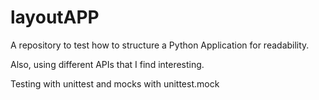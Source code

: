 # layoutAPP
A repository to test how to structure a Python Application for readability.

Also, using different APIs that I find interesting.

Testing with unittest and mocks with unittest.mock
